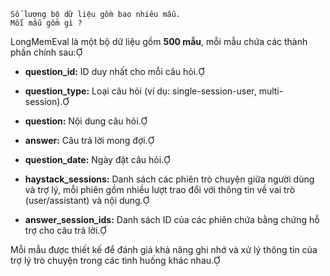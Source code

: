 
```
Số lượng bộ dữ liệu gồm bao nhiêu mẫu. 
Mỗi mẫu gồm gì ?
```

LongMemEval là một bộ dữ liệu gồm **500 mẫu**, mỗi mẫu chứa các thành phần chính sau:

- **question_id:** ID duy nhất cho mỗi câu hỏi.
    
- **question_type:** Loại câu hỏi (ví dụ: single-session-user, multi-session).
    
- **question:** Nội dung câu hỏi.
    
- **answer:** Câu trả lời mong đợi.
    
- **question_date:** Ngày đặt câu hỏi.
    
- **haystack_sessions:** Danh sách các phiên trò chuyện giữa người dùng và trợ lý, mỗi phiên gồm nhiều lượt trao đổi với thông tin về vai trò (user/assistant) và nội dung.
    
- **answer_session_ids:** Danh sách ID của các phiên chứa bằng chứng hỗ trợ cho câu trả lời.
    

Mỗi mẫu được thiết kế để đánh giá khả năng ghi nhớ và xử lý thông tin của trợ lý trò chuyện trong các tình huống khác nhau.